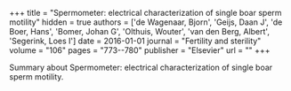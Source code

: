 +++
title = "Spermometer: electrical characterization of single boar sperm motility"
hidden = true
authors  = ['de Wagenaar, Bjorn', 'Geijs, Daan J', 'de Boer, Hans', 'Bomer, Johan G', 'Olthuis, Wouter', 'van den Berg, Albert', 'Segerink, Loes I']
date = 2016-01-01
journal = "Fertility and sterility"
volume = "106"
pages = "773--780"
publisher = "Elsevier"
url = ""
+++

Summary about Spermometer: electrical characterization of single boar sperm motility.